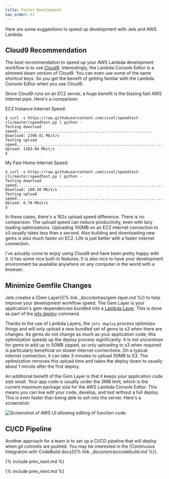 ```yaml
---
title: Faster Development
nav_order: 57
---
```


Here are some suggestions to speed up development with Jets and AWS Lambda.

## Cloud9 Recommendation

The best recommendation to speed up your AWS Lambda development workflow is to use [Cloud9](https://aws.amazon.com/cloud9/).  Interestingly, the Lambda Console Editor is a slimmed down version of Cloud9.  You can even use some of the same shortcut keys. So you get the benefit of getting familar with the Lambda Console Editor when you use Cloud9.

Since Cloud9 runs on an EC2 server, a huge benefit is the blazing fast AWS internet pipe.  Here's a comparison:

EC2 Instance Internet Speed:

    $ curl -s https://raw.githubusercontent.com/sivel/speedtest-cli/master/speedtest.py | python -
    Testing download speed............................................................
    Download: 2399.01 Mbit/s
    Testing upload speed..................................................................
    Upload: 1103.04 Mbit/s
    $

My Fast Home Internet Speed:

    $ curl -s https://raw.githubusercontent.com/sivel/speedtest-cli/master/speedtest.py | python -
    Testing download speed...................................................................
    Download: 100.50 Mbit/s
    Testing upload speed......................................................................
    Upload: 6.78 Mbit/s
    $

In these cases, there's a 162x upload speed difference. There is no comparison. The upload speed can reduce productivity, even with lazy loading optimizations.  Uploading 100MB on an EC2 internet connection to s3 usually takes less than a second. Also building and downloading new gems is also much faster on EC2. Life is just better with a faster internet connection.

I've actually come to enjoy using Cloud9 and have been pretty happy with it. It has some nice built-in features. It is also nice to have your development environment be available anywhere on any computer in the world with a browser.

## Minimize Gemfile Changes

Jets creates a [Gem Layer]({% link _docs/extras/gem-layer.md %}) to help improve your development workflow speed. The Gem Layer is your application's gem dependencies bundled into a [Lambda Layer](https://docs.aws.amazon.com/lambda/latest/dg/configuration-layers.html). This is done as part of the [jets deploy](/reference/jets-deploy/) command.

Thanks to the use of Lambda Layers, the `jets deploy` process optimizes things and will only upload a new bundled set of gems to s3 when there are changes. As gems do not change as much as your application code, this optimization speeds up the deploy process significantly. It is not uncommon for gems to add up to 50MB zipped, so only uploading to s3 when required is particularly beneficial on slower internet connections.  On a typical internet connection, it can take 3 minutes to upload 50MB to S3.  The optimization removes this upload time and takes the deploy down to usually about 1 minute after the first deploy.

An additional benefit of the Gem Layer is that it keeps your application code size small. Your app code is usually under the 3MB limit, which is the current maximum package size for the AWS Lambda Console Editor.  This means you can live edit your code, develop, and test without a full deploy.  This is even faster than being able to ssh into the server. Here's a screenshot:

![Screenshot of AWS UI allowing editing of function code](/img/docs/faster-development-live-edit.png)

## CI/CD Pipeline

Another approach for a team is to set up a CI/CD pipeline that will deploy when git commits are pushed.  You may be interested in the [Continuous Integration with CodeBuild docs]({% link _docs/extras/codebuild.md %}).

{% include prev_next.md %}

{% include prev_next.md %}
